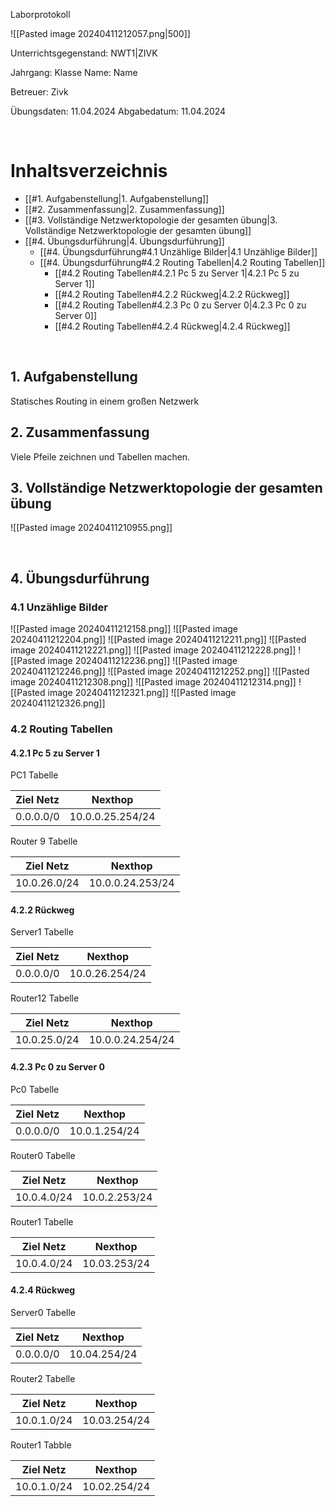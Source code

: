 Laborprotokoll

![[Pasted image 20240411212057.png|500]]

Unterrichtsgegenstand: NWT1|ZIVK

Jahrgang:              Klasse
Name:                  Name

Betreuer:              Zivk

Übungsdaten:           11.04.2024
Abgabedatum:           11.04.2024

<div style="page-break-after: always; visibility: hidden"> \pagebreak </div>

# Inhaltsverzeichnis

- [[#1. Aufgabenstellung|1. Aufgabenstellung]]
- [[#2. Zusammenfassung|2. Zusammenfassung]]
- [[#3. Vollständige Netzwerktopologie der gesamten übung|3. Vollständige Netzwerktopologie der gesamten übung]]
- [[#4. Übungsdurführung|4. Übungsdurführung]]
	- [[#4. Übungsdurführung#4.1 Unzählige Bilder|4.1 Unzählige Bilder]]
	- [[#4. Übungsdurführung#4.2 Routing Tabellen|4.2 Routing Tabellen]]
		- [[#4.2 Routing Tabellen#4.2.1 Pc 5 zu Server 1|4.2.1 Pc 5 zu Server 1]]
		- [[#4.2 Routing Tabellen#4.2.2 Rückweg|4.2.2 Rückweg]]
		- [[#4.2 Routing Tabellen#4.2.3 Pc 0 zu Server 0|4.2.3 Pc 0 zu Server 0]]
		- [[#4.2 Routing Tabellen#4.2.4 Rückweg|4.2.4 Rückweg]]

<div style="page-break-after: always; visibility: hidden"> \pagebreak 
</div>


## 1. Aufgabenstellung

Statisches Routing in einem großen Netzwerk

## 2. Zusammenfassung

Viele Pfeile zeichnen und Tabellen machen.

## 3. Vollständige Netzwerktopologie der gesamten übung

![[Pasted image 20240411210955.png]]


<div style="page-break-after: always; visibility: hidden"> \pagebreak 
</div>

## 4. Übungsdurführung
### 4.1 Unzählige Bilder 
![[Pasted image 20240411212158.png]]
![[Pasted image 20240411212204.png]]
![[Pasted image 20240411212211.png]]
![[Pasted image 20240411212221.png]]
![[Pasted image 20240411212228.png]]
![[Pasted image 20240411212236.png]]
![[Pasted image 20240411212246.png]]
![[Pasted image 20240411212252.png]]
![[Pasted image 20240411212308.png]]
![[Pasted image 20240411212314.png]]
![[Pasted image 20240411212321.png]]
![[Pasted image 20240411212326.png]]


### 4.2 Routing Tabellen 
#### 4.2.1 Pc 5 zu Server 1

PC1 Tabelle 

| Ziel Netz | Nexthop          |
| --------- | ---------------- |
| 0.0.0.0/0 | 10.0.0.25.254/24 |

Router 9 Tabelle

| Ziel Netz    | Nexthop          |
| ------------ | ---------------- |
| 10.0.26.0/24 | 10.0.0.24.253/24 |
#### 4.2.2 Rückweg

Server1 Tabelle

| Ziel Netz | Nexthop        |
| --------- | -------------- |
| 0.0.0.0/0 | 10.0.26.254/24 |

Router12 Tabelle

| Ziel Netz    | Nexthop          |
| ------------ | ---------------- |
| 10.0.25.0/24 | 10.0.0.24.254/24 |

#### 4.2.3 Pc 0 zu Server 0

Pc0 Tabelle

| Ziel Netz | Nexthop       |
| --------- | ------------- |
| 0.0.0.0/0 | 10.0.1.254/24 |
Router0 Tabelle

| Ziel Netz   | Nexthop       |
| ----------- | ------------- |
| 10.0.4.0/24 | 10.0.2.253/24 |

Router1 Tabelle

| Ziel Netz   | Nexthop      |
| ----------- | ------------ |
| 10.0.4.0/24 | 10.03.253/24 |
#### 4.2.4 Rückweg

Server0 Tabelle

| Ziel Netz | Nexthop      |
| --------- | ------------ |
| 0.0.0.0/0 | 10.04.254/24 |
Router2 Tabelle

| Ziel Netz   | Nexthop      |
| ----------- | ------------ |
| 10.0.1.0/24 | 10.03.254/24 |
Router1 Tabble

| Ziel Netz   | Nexthop      |
| ----------- | ------------ |
| 10.0.1.0/24 | 10.02.254/24 |
###